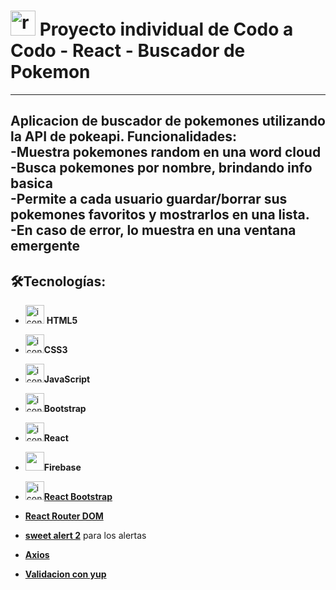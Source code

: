 # <img src="https://img.icons8.com/bubbles/40/null/react.png" alt="react" widht="40" height="40" /> Proyecto individual de Codo a Codo - React - Buscador de Pokemon

---  
 

Aplicacion de buscador de pokemones utilizando la API de pokeapi. Funcionalidades:   
-Muestra pokemones random en una word cloud  
-Busca pokemones por nombre, brindando info basica    
-Permite a cada usuario guardar/borrar sus pokemones favoritos y mostrarlos en una lista.  
-En caso de error, lo muestra en una ventana emergente  
---  

## 🛠️Tecnologías:

- <img src="https://img.icons8.com/color/30/null/html-5--v1.png" alt="icono de HTML5" widht="30" height="30" /> **HTML5**

- <img src="https://img.icons8.com/color/30/null/css3.png" alt="icono de CSS3" widht="30" height="30" />**CSS3**

- <img src="https://img.icons8.com/color/30/null/javascript--v1.png" alt="icono de JavaScript" widht="30" height="30" />**JavaScript**

- <img src="https://img.icons8.com/color/30/null/bootstrap.png" alt="icono de Bootstrap" widht="30" height="30" />**Bootstrap**

- <img src="https://img.icons8.com/plasticine/30/null/react.png" alt="icono de React" widht="30" height="30" />**React**
  
- <img src="https://img.icons8.com/color/30/null/firebase.png" widht="30" height="30" />**Firebase**  
  
- [<img src="https://img.icons8.com/color/30/null/bootstrap.png" alt="icono de Bootstrap" widht="30" height="30" />**React Bootstrap**](https://react-bootstrap.github.io/)  

- [**React Router DOM**](https://reactrouter.com/en/main)  

- [**sweet alert 2**](https://sweetalert2.github.io/) para los alertas  

- [**Axios**](https://axios-http.com/)  
  
- [**Validacion con yup**]((https://www.npmjs.com/package/yup)https://www.npmjs.com/package/yup)
